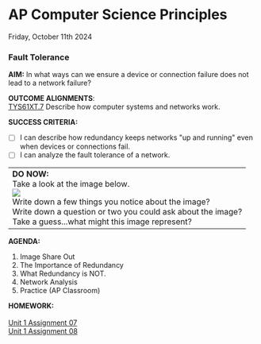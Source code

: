 # AP Computer Science Principles
Friday, October 11th 2024

### Fault Tolerance

**AIM:** In what ways can we ensure a device or connection failure does not lead to a network failure?

**OUTCOME ALIGNMENTS**:<br> 
<ins>TYS61XT.7</ins> Describe how computer systems and networks work.<br> 

**SUCCESS CRITERIA:**
- [ ] I can describe how redundancy keeps networks "up and running" even when devices or connections fail.
- [ ] I can analyze the fault tolerance of a network.

<table>
  <tr>
    <td><b>DO NOW:</b>
    <br> Take a look at the image below.<br>
    <img src='https://github.com/MrJSwotinsky/AP_Computer_Science_Principles/blob/main/Resources/Fault_Tolerance_Diagram.PNG'><br>
    Write down a few things you notice about the image?<br>
    Write down a question or two you could ask about the image?<br>
    Take a guess...what might this image represent?<br>
    </td>
    </tr>
</table>

**AGENDA:**

1. Image Share Out
2. The Importance of Redundancy
3. What Redundancy is NOT.
4. Network Analysis
5. Practice (AP Classroom)
   
**HOMEWORK:** <br><br>
[Unit 1 Assignment 07](https://github.com/MrJSwotinsky/AP_Computer_Science_Principles/blob/main/Unit_1_The_Internet/Daily_Assignments/07_Due_Tue_Oct_15_Fault_Tolerance.md)<br>
[Unit 1 Assignment 08](https://github.com/MrJSwotinsky/AP_Computer_Science_Principles/blob/main/Unit_1_The_Internet/Daily_Assignments/08_Due_Tue_Oct_15_Daily_Video_4_3_1.md)
